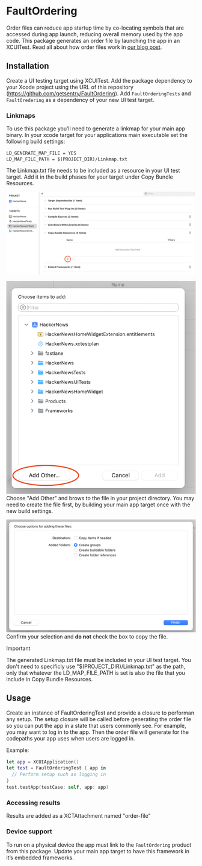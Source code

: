 # FaultOrdering

Order files can reduce app startup time by co-locating symbols that are accessed during app launch, reducing overall memory used by the app code. This package generates an order
file by launching the app in an XCUITest. Read all about how order files work in [our blog post](https://www.emergetools.com/blog/posts/FasterAppStartupOrderFiles).

## Installation

Create a UI testing target using XCUITest. Add the package dependency to your Xcode project using the URL of this repository (https://github.com/getsentry/FaultOrdering).
Add `FaultOrderingTests` and `FaultOredering` as a dependency of your new UI test target.

### Linkmaps
To use this package you’ll need to generate a linkmap for your main app binary. In your xcode target for your applications main executable set the following build settings:
```
LD_GENERATE_MAP_FILE = YES
LD_MAP_FILE_PATH = $(PROJECT_DIR)/Linkmap.txt
```

The Linkmap.txt file needs to be included as a resource in your UI test target. Add it in the build phases for your target under Copy Bundle Resources.

![Copy Bundle Resources](images/copy.png)

![Choose File](images/choose.png)
Choose "Add Other" and brows to the file in your project directory. You may need to create the file first, by building your main app target once with the new build settings. 

![Confirm](images/confirm.png)
Confirm your selection and **do not** check the box to copy the file.

> [!IMPORTANT]
> The generated Linkmap.txt file must be included in your UI test target. You don't need to specificly use "$(PROJECT_DIR)/Linkmap.txt" as the path, only that whatever the LD_MAP_FILE_PATH is set is also the file that you include in Copy Bundle Resources.

## Usage

Create an instance of FaultOrderingTest and provide a closure to performan any setup. The setup closure will be called before generating the order file
so you can put the app in a state that users commonly see. For example, you may want to log in to the app. Then the order file will generate
for the codepaths your app uses when users are logged in.

Example:

```swift
let app = XCUIApplication()
let test = FaultOrderingTest { app in
  // Perform setup such as logging in
}
test.testApp(testCase: self, app: app)
```

### Accessing results

Results are added as a XCTAttachment named "order-file"

### Device support

To run on a physical device the app must link to the `FaultOrdering` product from this package. Update your main app target to have this framework in it’s embedded frameworks.
